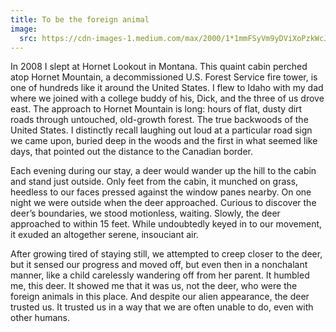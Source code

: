 ```yaml
---
title: To be the foreign animal
image:
  src: https://cdn-images-1.medium.com/max/2000/1*1mmFSyVm9yDViXoPzkWcJg.png
---
```


In 2008 I slept at Hornet Lookout in Montana. This quaint cabin perched atop
Hornet Mountain, a decommissioned U.S. Forest Service fire tower, is one of
hundreds like it around the United States. I flew to Idaho with my dad where we
joined with a college buddy of his, Dick, and the three of us drove east. The
approach to Hornet Mountain is long: hours of flat, dusty dirt roads through
untouched, old-growth forest. The true backwoods of the United States. I
distinctly recall laughing out loud at a particular road sign we came upon,
buried deep in the woods and the first in what seemed like days, that pointed
out the distance to the Canadian border.

Each evening during our stay, a deer would wander up the hill to the cabin and
stand just outside. Only feet from the cabin, it munched on grass, heedless to
our faces pressed against the window panes nearby. On one night we were outside
when the deer approached. Curious to discover the deer’s boundaries, we stood
motionless, waiting. Slowly, the deer approached to within 15 feet. While
undoubtedly keyed in to our movement, it exuded an altogether serene, insouciant
air.

After growing tired of staying still, we attempted to creep closer to the deer,
but it sensed our progress and moved off, but even then in a nonchalant manner,
like a child carelessly wandering off from her parent. It humbled me, this deer.
It showed me that it was us, not the deer, who were the foreign animals in this
place. And despite our alien appearance, the deer trusted us. It trusted us in a
way that we are often unable to do, even with other humans.